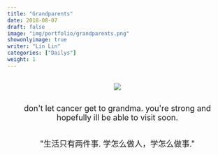 ```yaml
---
title: "Grandparents"
date: 2018-08-07
draft: false
image: "img/portfolio/grandparents.png"
showonlyimage: true
writer: "Lin Lin"
categories: ["Dailys"]
weight: 1
---
```


<br/>

<!--more-->

<center><img src="/img/portfolio/grandparents.png"></center>

<br>

<font size="4"><center>don't let cancer get to grandma. you're strong and hopefully ill be able to visit soon.</center>

<br>

<center>"生活只有两件事. 学怎么做人，学怎么做事."</center></font>